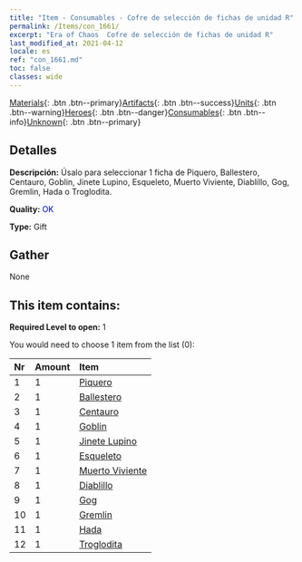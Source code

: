 ```yaml
---
title: "Item - Consumables - Cofre de selección de fichas de unidad R"
permalink: /Items/con_1661/
excerpt: "Era of Chaos  Cofre de selección de fichas de unidad R"
last_modified_at: 2021-04-12
locale: es
ref: "con_1661.md"
toc: false
classes: wide
---
```

 [Materials](/es/Items/){: .btn .btn--primary}[Artifacts](/es/Items/Artifacts/){: .btn .btn--success}[Units](/es/Items/Units/){: .btn .btn--warning}[Heroes](/es/Items/Heroes/){: .btn .btn--danger}[Consumables](/es/Items/Consumables/){: .btn .btn--info}[Unknown](/es/Items/Unknown/){: .btn .btn--primary}

## Detalles
 **Descripción:** Úsalo para seleccionar 1 ficha de Piquero, Ballestero, Centauro, Goblin, Jinete Lupino, Esqueleto, Muerto Viviente, Diablillo, Gog, Gremlin, Hada o Troglodita.

 **Quality:** <span style="color: #0000CD">OK</span>

 **Type:** Gift

## Gather

  None

## This item contains:

 **Required Level to open:** 1

 You would need to choose 1 item from the list (0):

  | Nr | Amount |     Item    |
  |:---|:-------|:------------|
  | 1 | 1 | [Piquero](/es/Items/unt_190/) | 
  | 2 | 1 | [Ballestero](/es/Items/unt_191/) | 
  | 3 | 1 | [Centauro](/es/Items/unt_199/) | 
  | 4 | 1 | [Goblin](/es/Items/unt_217/) | 
  | 5 | 1 | [Jinete Lupino](/es/Items/unt_218/) | 
  | 6 | 1 | [Esqueleto](/es/Items/unt_208/) | 
  | 7 | 1 | [Muerto Viviente](/es/Items/unt_209/) | 
  | 8 | 1 | [Diablillo](/es/Items/unt_226/) | 
  | 9 | 1 | [Gog](/es/Items/unt_227/) | 
  | 10 | 1 | [Gremlin](/es/Items/unt_235/) | 
  | 11 | 1 | [Hada](/es/Items/unt_262/) | 
  | 12 | 1 | [Troglodita](/es/Items/unt_244/) | 
